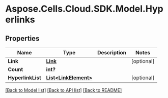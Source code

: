 # Aspose.Cells.Cloud.SDK.Model.Hyperlinks
## Properties

Name | Type | Description | Notes
------------ | ------------- | ------------- | -------------
**Link** | [**Link**](Link.md) |  | [optional] 
**Count** | **int?** |  | 
**HyperlinkList** | [**List&lt;LinkElement&gt;**](LinkElement.md) |  | [optional] 

[[Back to Model list]](../README.md#documentation-for-models) [[Back to API list]](../README.md#documentation-for-api-endpoints) [[Back to README]](../README.md)

